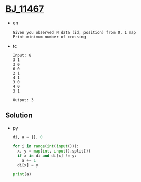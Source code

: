 # [BJ_11467](https://acmicpc.net/problem/11467)

* en

  ```en
  Given you observed N data (id, position) from 0, 1 map
  Print minimum number of crossing
  ```

* tc

  ```tc
  Input: 8
  3 1
  3 0
  6 0
  2 1
  4 1
  3 0
  4 0
  3 1

  Output: 3
  ```

## Solution

* py

  ```py
  di, a = {}, 0

  for i in range(int(input())):
    x, y = map(int, input().split())
    if x in di and di[x] != y:
      a += 1
    di[x] = y

  print(a)
  ```
